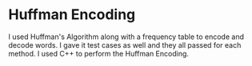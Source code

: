 # Huffman Encoding

I used Huffman's Algorithm along with a frequency table to encode and decode words.  I gave it test cases as well and they all passed for each method.  I used C++ to perform the Huffman Encoding.